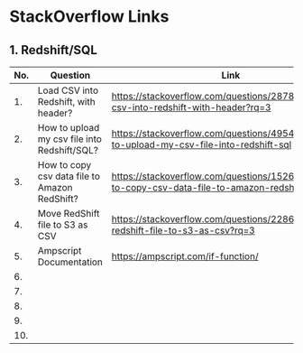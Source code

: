 # StackOverflow Links

## 1. Redshift/SQL

|No.|Question|Link|
|---|--------|----|
|1.|Load CSV into Redshift, with header?|https://stackoverflow.com/questions/28789152/load-csv-into-redshift-with-header?rq=3|
|2.|How to upload my csv file into Redshift/SQL?|https://stackoverflow.com/questions/49542189/how-to-upload-my-csv-file-into-redshift-sql|
|3.|How to copy csv data file to Amazon RedShift?|https://stackoverflow.com/questions/15261743/how-to-copy-csv-data-file-to-amazon-redshift|
|4.|Move RedShift file to S3 as CSV|https://stackoverflow.com/questions/22865732/move-redshift-file-to-s3-as-csv?rq=3|
|5.|Ampscript Documentation|https://ampscript.com/if-function/|
|6.|||
|7.|||
|8.|||
|9.|||
|10.|||
